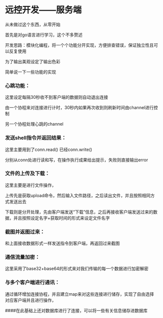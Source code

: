 # 远控开发——服务端

从未做过这个东西，从零开始

首先是对go语言进行学习，这个不多赘述

开发思路：模块化编程，将一个个功能分开实现，方便排查错误，保证独立性且可以反复使用

为了输出美观设定了输出色彩

简单说一下一些功能的实现

### 心跳功能：

这里设定每隔30秒收不到客户端的数据则自动退出连接

由一个协程来对连接进行计时，30秒内如果再次收到则刷新时间由channel进行控制

另一个协程处理心跳的channel



### 发送shell指令并返回结果：

这里主要用到了conn.read()  已经conn.write()

分别从conn处进行读和写，在操作执行成果给出提示，失败则直接输出error



### 文件的上传及下载：

这里主要是进行文件操作，

上传先是获取upload命令，然后输入文件路径，之后读出文件，并且按照相同方式发送出去

下载则是分开处理，先由客户端发送“下载”信息，之后再接收客户端发送过来的数据，并且按照设定名字+获取时间的形式来设定文件名字



### 截图并返图过来：

和上面接收数据形式一样发送指令到客户端，再返回过来截图



### 通信流量加密：

这里采用了base32+base64的形式来对我们传输的每一个数据进行加密解密



### 与多个客户端进行通讯：

通过循环增加连接协程，并且建立map来对这些连接进行储存，实现了自由选择对应客户端并且进行操作，



####在此基础上还对数据库进行了连接，可以将一些有关信息储存进数据库









